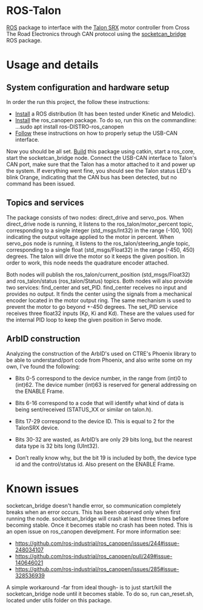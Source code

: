 # ROS-Talon

[ROS](http://www.ros.org/) package to interface with the [Talon SRX](http://www.ctr-electronics.com/talon-srx.html) motor controller from Cross The Road Electronics through CAN protocol using the [socketcan_bridge](http://wiki.ros.org/socketcan_bridge) ROS package.

# Usage and details

## System configuration and hardware setup

In order the run this project, the follow these instructions:

* [Install](http://www.ros.org/install/) a ROS distribution (It has been tested under Kinetic and Melodic).
* [Install](http://wiki.ros.org/ros_canopen?distro=melodic) the ros_canopen package. To do so, run this on the commandline:
...sudo apt install ros-DISTRO-ros_canopen
* [Follow](http://wiki.ros.org/socketcan_interface) these instructions on how to properly setup the USB-CAN interface.

Now you should be all set. [Build](http://wiki.ros.org/ROS/Tutorials/BuildingPackages) this package using catkin, start a ros_core, start the socketcan_bridge node. Connect the USB-CAN interface to Talon's CAN port, make sure that the Talon has a motor attached to it and power up the system. If everything went fine, you should see the Talon status LED's blink Orange, indicating that the CAN bus has been detected, but no command has been issued.

## Topics and services

The package consists of two nodes: direct_drive and servo_pos. When direct_drive node is running, it listens to the ros_talon/motor_percent topic, corresponding to a single integer (std_msgs/Int32) in the range (-100, 100) indicating the output voltage applied to the motor in percent. When servo_pos node is running, it listens to the ros_talon/steering_angle topic, corresponding to a single float (std_msgs/Float32) in the range (-450, 450) degrees. The talon will drive the motor so it keeps the given position. In order to work, this node needs the quadrature encoder attached.

Both nodes will publish the ros_talon/current_position (std_msgs/Float32) and ros_talon/status (ros_talon/Status) topics. Both nodes will also provide two services: find_center and set_PID. find_center receives no input and provides no output. It finds the center using the signals from a mechanical encoder located in the motor output ring. The same mechanism is used to prevent the motor to go beyond +-450 degrees. The set_PID service receives three float32 inputs (Kp, Ki and Kd). These are the values used for the internal PID loop to keep the given position in Servo mode.

## ArbID construction

Analyzing the construction of the ArbID's used on CTRE's Phoenix library to be able to understand/port code from Phoenix, and also write some on my own, I've found the following:

* Bits  0-5  correspond  to  the  device  number,  in  the  range  from  (int)0  to
(int)62.  The device number (int)63 is reserved for general addressing on the ENABLE Frame.

* Bits 6-16 correspond to a code that will identify what kind of data is being
sent/received (STATUS_XX or similar on talon.h).

* Bits 17-29 correspond to the device ID. This is equal to 2 for the TalonSRX device.

* Bits 30-32 are wasted, as ArbID’s are only 29 bits long, but the nearest
data type is 32 bits long (UInt32).

* Don’t really know why, but the bit 19 is included by both, the device type
id and the control/status id.  Also present on the ENABLE Frame.

# Known issues

socketcan_bridge doesn't handle error, so communication completely breaks when an error occurs. This has been observed only when first running the node. socketcan_bridge will crash at least three times before becoming stable. Once it becomes stable no crash has been noted. This is an open issue on ros_canopen develpment. For more information see:

* https://github.com/ros-industrial/ros_canopen/issues/244#issue-248034107
* https://github.com/ros-industrial/ros_canopen/pull/249#issue-140646021
* https://github.com/ros-industrial/ros_canopen/issues/285#issue-328536939

A simple workaround -far from ideal though- is to just start/kill the socketcan_bridge node until it becomes stable. To do so, run can_reset.sh, located under utils folder on this package.
